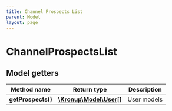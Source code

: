 ```yaml
---
title: Channel Prospects List
parent: Model
layout: page
---
```


# ChannelProspectsList

## Model getters

Method name | Return type | Description
------------ | ------------- | -------------
**getProspects()** | [**\Kronup\Model\User[]**](../User) | User models

